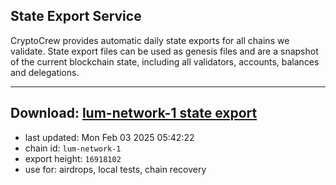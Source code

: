 ## State Export Service
CryptoCrew provides automatic daily state exports for all chains we validate. State export files can be used as genesis files and are a snapshot of the current blockchain state, including all validators, accounts, balances and delegations.

---
**Download: [lum-network-1 state export](https://dl-eu2.ccvalidators.com/SERVICE/lumnetwork/lum-network-1_export_16918102.json)**
---

- last updated: Mon Feb 03 2025 05:42:22
- chain id: `lum-network-1`
- export height: `16918102`
- use for: airdrops, local tests, chain recovery
